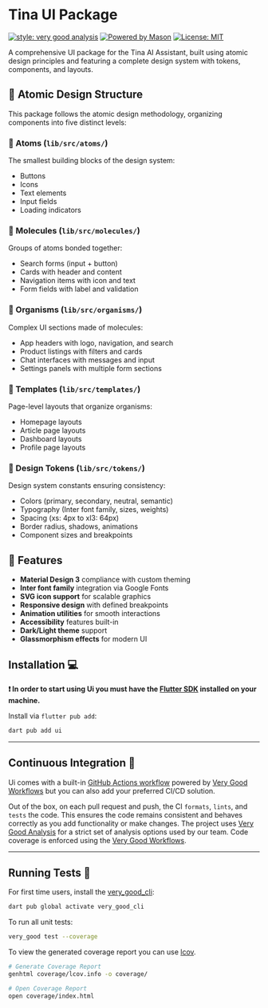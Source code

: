 # Tina UI Package

[![style: very good analysis][very_good_analysis_badge]][very_good_analysis_link]
[![Powered by Mason](https://img.shields.io/endpoint?url=https%3A%2F%2Ftinyurl.com%2Fmason-badge)](https://github.com/felangel/mason)
[![License: MIT][license_badge]][license_link]

A comprehensive UI package for the Tina AI Assistant, built using atomic design principles and featuring a complete design system with tokens, components, and layouts.

## 🎨 Atomic Design Structure

This package follows the atomic design methodology, organizing components into five distinct levels:

### 🔬 Atoms (`lib/src/atoms/`)
The smallest building blocks of the design system:
- Buttons
- Icons  
- Text elements
- Input fields
- Loading indicators

### 🧪 Molecules (`lib/src/molecules/`)
Groups of atoms bonded together:
- Search forms (input + button)
- Cards with header and content
- Navigation items with icon and text
- Form fields with label and validation

### 🦠 Organisms (`lib/src/organisms/`)
Complex UI sections made of molecules:
- App headers with logo, navigation, and search
- Product listings with filters and cards
- Chat interfaces with messages and input
- Settings panels with multiple form sections

### 📄 Templates (`lib/src/templates/`)
Page-level layouts that organize organisms:
- Homepage layouts
- Article page layouts
- Dashboard layouts
- Profile page layouts

### 🎯 Design Tokens (`lib/src/tokens/`)
Design system constants ensuring consistency:
- Colors (primary, secondary, neutral, semantic)
- Typography (Inter font family, sizes, weights)
- Spacing (xs: 4px to xl3: 64px)
- Border radius, shadows, animations
- Component sizes and breakpoints

## 🚀 Features

- **Material Design 3** compliance with custom theming
- **Inter font family** integration via Google Fonts
- **SVG icon support** for scalable graphics
- **Responsive design** with defined breakpoints
- **Animation utilities** for smooth interactions
- **Accessibility** features built-in
- **Dark/Light theme** support
- **Glassmorphism effects** for modern UI

## Installation 💻

**❗ In order to start using Ui you must have the [Flutter SDK][flutter_install_link] installed on your machine.**

Install via `flutter pub add`:

```sh
dart pub add ui
```

---

## Continuous Integration 🤖

Ui comes with a built-in [GitHub Actions workflow][github_actions_link] powered by [Very Good Workflows][very_good_workflows_link] but you can also add your preferred CI/CD solution.

Out of the box, on each pull request and push, the CI `formats`, `lints`, and `tests` the code. This ensures the code remains consistent and behaves correctly as you add functionality or make changes. The project uses [Very Good Analysis][very_good_analysis_link] for a strict set of analysis options used by our team. Code coverage is enforced using the [Very Good Workflows][very_good_coverage_link].

---

## Running Tests 🧪

For first time users, install the [very_good_cli][very_good_cli_link]:

```sh
dart pub global activate very_good_cli
```

To run all unit tests:

```sh
very_good test --coverage
```

To view the generated coverage report you can use [lcov](https://github.com/linux-test-project/lcov).

```sh
# Generate Coverage Report
genhtml coverage/lcov.info -o coverage/

# Open Coverage Report
open coverage/index.html
```

[flutter_install_link]: https://docs.flutter.dev/get-started/install
[github_actions_link]: https://docs.github.com/en/actions/learn-github-actions
[license_badge]: https://img.shields.io/badge/license-MIT-blue.svg
[license_link]: https://opensource.org/licenses/MIT
[logo_black]: https://raw.githubusercontent.com/VGVentures/very_good_brand/main/styles/README/vgv_logo_black.png#gh-light-mode-only
[logo_white]: https://raw.githubusercontent.com/VGVentures/very_good_brand/main/styles/README/vgv_logo_white.png#gh-dark-mode-only
[mason_link]: https://github.com/felangel/mason
[very_good_analysis_badge]: https://img.shields.io/badge/style-very_good_analysis-B22C89.svg
[very_good_analysis_link]: https://pub.dev/packages/very_good_analysis
[very_good_cli_link]: https://pub.dev/packages/very_good_cli
[very_good_coverage_link]: https://github.com/marketplace/actions/very-good-coverage
[very_good_ventures_link]: https://verygood.ventures
[very_good_ventures_link_light]: https://verygood.ventures#gh-light-mode-only
[very_good_ventures_link_dark]: https://verygood.ventures#gh-dark-mode-only
[very_good_workflows_link]: https://github.com/VeryGoodOpenSource/very_good_workflows
